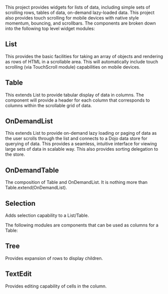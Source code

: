 This project provides widgets for lists of data, including simple sets of scrolling rows,
tables of data, on-demand lazy-loaded data. This project also provides touch scrolling
for mobile devices with native style momentum, bouncing, and scrollbars. The 
components are broken down into the following top level widget modules:

<h2>List</h2>
This provides the basic facilities for taking an array of objects and rendering as rows
of HTML in a scrollable area. This will automatically include touch scrolling (via TouchScroll module)
capabilities on mobile devices.

<h2>Table</h2>
This extends List to provide tabular display of data in columns. The component will
provide a header for each column that corresponds to columns within the scrollable
grid of data.

<h2>OnDemandList</h2>
This extends List to provide on-demand lazy loading or paging of data as the user
scrolls through the list and connects to a Dojo data store for querying of data. 
This provides a seamless, intuitive interface for viewing large sets of data in scalable way.
This also provides sorting delegation to the store.

<h2>OnDemandTable</h2>
The composition of Table and OnDemandList. It is nothing more than Table.extend(OnDemandList).

<h2>Selection</h2>
Adds selection capability to a List/Table.

The following modules are components that can be used as columns for a Table:

<h2>Tree</h2>  
Provides expansion of rows to display children.

<h2>TextEdit</h2>
Provides editing capability of cells in the column.